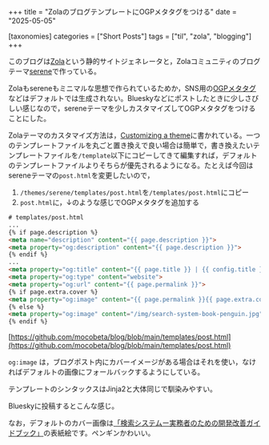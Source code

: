 +++
title = "ZolaのブログテンプレートにOGPメタタグをつける"
date = "2025-05-05"

[taxonomies]
categories = ["Short Posts"]
tags = ["til", "zola", "blogging"]
+++

このブログは[Zola](https://www.getzola.org/)という静的サイトジェネレータと，Zolaコミュニティのブログテーマ[serene](https://www.getzola.org/themes/serene/)で作っている。

Zolaもsereneもミニマルな思想で作られているためか，SNS用の[OGPメタタグ](https://ogp.me/)などはデフォルトでは生成されない。Blueskyなどにポストしたときに少しさびしい感じなので，sereneテーマを少しカスタマイズしてOGPメタタグをつけることにした。

Zolaテーマのカスタマイズ方法は，[Customizing a theme](https://www.getzola.org/documentation/themes/extending-a-theme/)に書かれている。一つのテンプレートファイルを丸ごと置き換えで良い場合は簡単で，書き換えたいテンプレートファイルを`/template`以下にコピーしてきて編集すれば，デフォルトのテンプレートファイルよりそちらが優先されるようになる。たとえば今回はsereneテーマの`post.html`を変更したいので，

1. `/themes/serene/templates/post.html`を`/templates/post.html`にコピー
2. `post.html`に，↓のような感じでOGPメタタグを追加する

```html
# templates/post.html
...
{% if page.description %}
<meta name="description" content="{{ page.description }}">
<meta property="og:description" content="{{ page.description }}">
{% endif %}
...
<meta property="og:title" content="{{ page.title }} | {{ config.title }} by @{{ config.extra.id }} ">
<meta property="og:type" content="website">
<meta property="og:url" content="{{ page.permalink }}">
{% if page.extra.cover %}
<meta property="og:image" content="{{ page.permalink }}{{ page.extra.cover }}">
{% else %}
<meta property="og:image" content="/img/search-system-book-penguin.jpg">
{% endif %}
```

[https://github.com/mocobeta/blog/blob/main/templates/post.html](https://github.com/mocobeta/blog/blob/main/templates/post.html)

`og:image` は，ブログポスト内にカバーイメージがある場合はそれを使い，なければデフォルトの画像にフォールバックするようにしている。

テンプレートのシンタックスはJinja2と大体同じで馴染みやすい。

Blueskyに投稿するとこんな感じ。

なお，デフォルトのカバー画像は[「検索システムー実務者のための開発改善ガイドブック」](https://www.lambdanote.com/products/ir-system)の表紙絵です。ペンギンかわいい。

